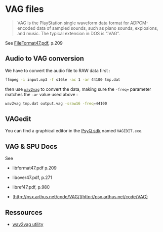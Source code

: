 # VAG files

> VAG is the PlayStation single waveform data format for ADPCM-encoded data of sampled sounds, such as
piano sounds, explosions, and music. The typical extension in DOS is “.VAG”.

See [FileFormat47.pdf](http://psx.arthus.net/sdk/Psy-Q/DOCS/FileFormat47.pdf), p.209


## Audio to VAG conversion

We have to convert the audio file to RAW data first :

```bash
ffmpeg -i input.mp3 -f s16le -ac 1 -ar 44100 tmp.dat
```

then use [`wav2vag`](https://github.com/ColdSauce/psxsdk/blob/master/tools/wav2vag.c) to convert the data, making sure the `-freq=` parameter matches the `-ar` value used above  :

```bash
wav2vag tmp.dat output.vag -sraw16 -freq=44100
```

## VAGedit

You can find a graphical editor in the [PsyQ sdk](http://psx.arthus.net/sdk/Psy-Q/PSYQ_SDK.zip) named `VAGEDIT.exe`.

## VAG & SPU Docs

See 
  * libformat47.pdf p.209
  * libover47.pdf,  p.271
  * libref47.pdf,   p.980

  * [http://psx.arthus.net/code/VAG/](http://psx.arthus.net/code/VAG)

## Ressources 

 * [wav2vag utility](https://github.com/ColdSauce/psxsdk/blob/master/tools/wav2vag.c)  

